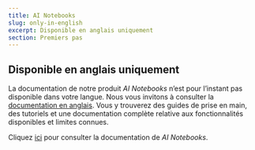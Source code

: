 ```yaml
---
title: AI Notebooks
slug: only-in-english
excerpt: Disponible en anglais uniquement
section: Premiers pas
---
```


## Disponible en anglais uniquement

La documentation de notre produit *AI Notebooks* n’est pour l’instant pas disponible dans votre langue. Nous vous invitons à consulter la [documentation en anglais](https://docs.ovh.com/gb/en/publiccloud/ai/notebooks/).
Vous y trouverez des guides de prise en main, des tutoriels et une documentation complète relative aux fonctionnalités disponibles et limites connues.

Cliquez [ici](https://docs.ovh.com/gb/en/publiccloud/ai/notebooks/) pour consulter la documentation de *AI Notebooks*.
